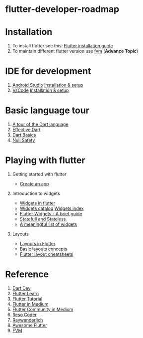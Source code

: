 # flutter-developer-roadmap
# Installation
1. To install flutter see this: [Flutter installation guide](https://docs.flutter.dev/get-started/install)
2. To maintain different flutter version use [fvm](https://fvm.app/docs/getting_started/overview) (**Advance Topic**)

# IDE for development
1. [Android Studio](https://developer.android.com/studio) [Installation & setup](https://docs.flutter.dev/development/tools/android-studio) 
2. [VsCode](https://code.visualstudio.com/) [Installation & setup](https://docs.flutter.dev/development/tools/vs-code)

# Basic language tour
1. [A tour of the Dart language](https://dart.dev/guides/language/language-tour)
2. [Effective Dart](https://dart.dev/guides/language/effective-dart)
3. [Dart Basics](https://www.raywenderlich.com/22685966-dart-basics)
4. [Null Safety](https://www.raywenderlich.com/21955673-non-nullable-dart-understanding-null-safety)

# Playing with flutter
1. Getting started with flutter
   * [Create an app](https://www.raywenderlich.com/24499516-getting-started-with-flutter)
   
1. Introduction to widgets
     * [Widgets in flutter](https://docs.flutter.dev/development/ui/widgets-intro)
     * [Widgets catalog](https://docs.flutter.dev/development/ui/widgets/basics),[Widgets index](https://docs.flutter.dev/reference/widgets)
     * [Flutter Widgets - A brief guide](https://www.solutelabs.com/blog/flutter-widgets-a-brief-guide)
     * [Statefull and Stateless](https://www.geeksforgeeks.org/flutter-stateful-vs-stateless-widgets/)
     * [A meaningful list of widgets](https://medium.com/@mirko.rapisarda/flutter-a-meaningful-list-of-widgets-that-you-probably-dont-know-fd25890803)
     
2. Layouts
     * [Layouts in Flutter](https://docs.flutter.dev/development/ui/layout)
     * [Basic layouts concepts](https://docs.flutter.dev/codelabs/layout-basics)
     * [Flutter layout cheatsheets](https://medium.com/flutter-community/flutter-layout-cheat-sheet-5363348d037e)

# Reference
1. [Dart Dev](https://dart.dev/)
2. [Flutter Learn](https://flutter.dev/learn)
3. [Flutter Tutorial](https://docs.flutter.dev/reference/tutorials)
4. [Flutter in Medium](https://medium.com/flutter)
5. [Flutter Community in Medium](https://medium.com/flutter-community)
6. [Reso Coder](https://resocoder.com/blog/)
7. [Raywenderlich](https://www.raywenderlich.com/13739693-your-first-flutter-app)
8. [Awesome Flutter](https://github.com/Solido/awesome-flutter)
9. [FVM](https://betterprogramming.pub/discover-flutter-flutter-version-manager-fvm-411dc2bff4b4)
